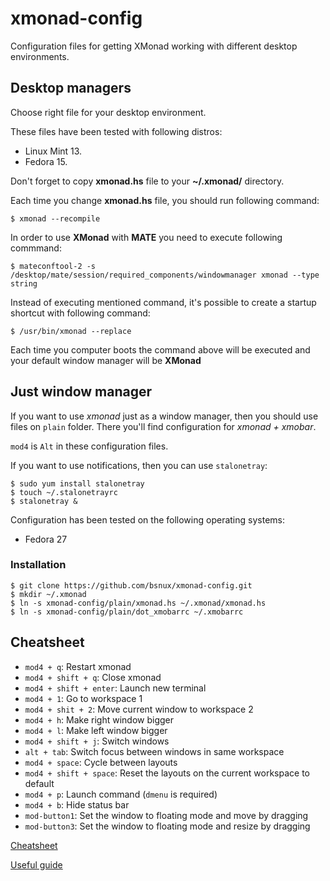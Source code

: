 # xmonad-config

Configuration files for getting XMonad working with different desktop environments.

## Desktop managers

Choose right file for your desktop environment.

These files have been tested with following distros:

* Linux Mint 13.
* Fedora 15.

Don't forget to copy **xmonad.hs** file to your **~/.xmonad/** directory.

Each time you change **xmonad.hs** file, you should run following command:

    $ xmonad --recompile

In order to use **XMonad** with **MATE** you need to execute following commmand:

    $ mateconftool-2 -s /desktop/mate/session/required_components/windowmanager xmonad --type string

Instead of executing mentioned command, it's possible to create a startup shortcut with following command:

    $ /usr/bin/xmonad --replace

Each time you computer boots the command above will be executed and your default window manager will be **XMonad**

## Just window manager

If you want to use *xmonad* just as a window manager, then you should use files
on `plain` folder. There you'll find configuration for *xmonad + xmobar*.

`mod4` is `Alt` in these configuration files.

If you want to use notifications, then you can use `stalonetray`:

```
$ sudo yum install stalonetray
$ touch ~/.stalonetrayrc
$ stalonetray &
```

Configuration has been tested on the following operating systems:

* Fedora 27

### Installation

```
$ git clone https://github.com/bsnux/xmonad-config.git
$ mkdir ~/.xmonad
$ ln -s xmonad-config/plain/xmonad.hs ~/.xmonad/xmonad.hs
$ ln -s xmonad-config/plain/dot_xmobarrc ~/.xmobarrc  
```

## Cheatsheet

* `mod4 + q`: Restart xmonad
* `mod4 + shift + q`: Close xmonad
* `mod4 + shift + enter`: Launch new terminal
* `mod4 + 1`: Go to workspace 1
* `mod4 + shit + 2`: Move current window to workspace 2
* `mod4 + h`: Make right window bigger
* `mod4 + l`: Make left window bigger
* `mod4 + shift + j`: Switch windows
* `alt + tab`: Switch focus between windows in same workspace
* `mod4 + space`: Cycle between layouts
* `mod4 + shift + space`: Reset the layouts on the current workspace to default
* `mod4 + p`: Launch command (`dmenu` is required)
* `mod4 + b`: Hide status bar
* `mod-button1`: Set the window to floating mode and move by dragging
* `mod-button3`: Set the window to floating mode and resize by dragging

[Cheatsheet](http://www.haskell.org/haskellwiki/Image:Xmbindings.png)

[Useful guide](http://beginners-guide-to-xmonad.readthedocs.io/)
